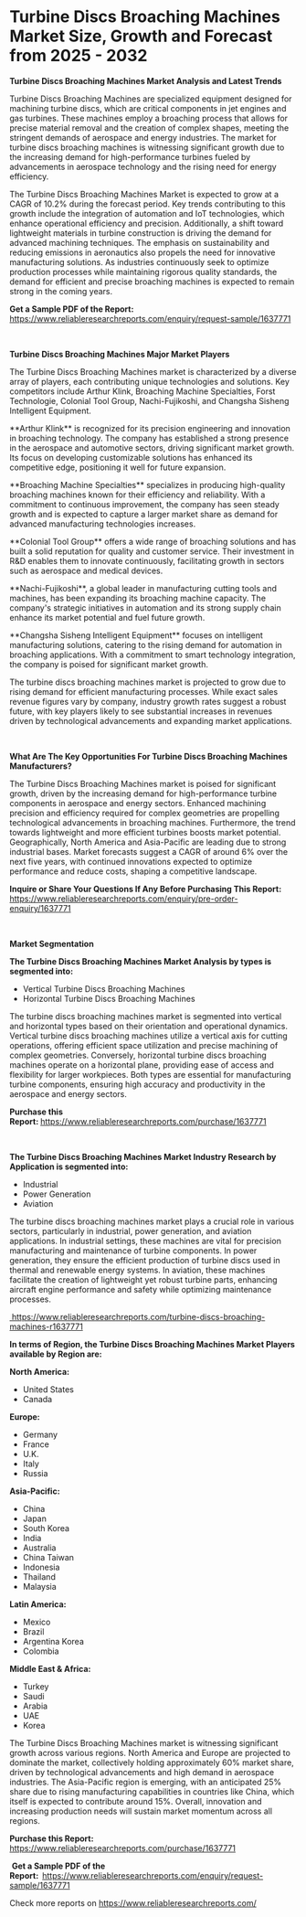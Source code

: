 <p><h1>Turbine Discs Broaching Machines Market Size, Growth and Forecast from 2025 - 2032</h1></p><p><strong>Turbine Discs Broaching Machines Market Analysis and Latest Trends</strong></p>
<p><p>Turbine Discs Broaching Machines are specialized equipment designed for machining turbine discs, which are critical components in jet engines and gas turbines. These machines employ a broaching process that allows for precise material removal and the creation of complex shapes, meeting the stringent demands of aerospace and energy industries. The market for turbine discs broaching machines is witnessing significant growth due to the increasing demand for high-performance turbines fueled by advancements in aerospace technology and the rising need for energy efficiency.</p><p>The Turbine Discs Broaching Machines Market is expected to grow at a CAGR of 10.2% during the forecast period. Key trends contributing to this growth include the integration of automation and IoT technologies, which enhance operational efficiency and precision. Additionally, a shift toward lightweight materials in turbine construction is driving the demand for advanced machining techniques. The emphasis on sustainability and reducing emissions in aeronautics also propels the need for innovative manufacturing solutions. As industries continuously seek to optimize production processes while maintaining rigorous quality standards, the demand for efficient and precise broaching machines is expected to remain strong in the coming years.</p></p>
<p><strong>Get a Sample PDF of the Report:&nbsp;</strong> <a href="https://www.reliableresearchreports.com/enquiry/request-sample/1637771?utm_campaign=2253&utm_medium=2&utm_source=Github&utm_content=ia&utm_term=08032025&utm_id=turbine-discs-broaching-machines">https://www.reliableresearchreports.com/enquiry/request-sample/1637771</a></p>
<p>&nbsp;</p>
<p><strong>Turbine Discs Broaching Machines Major Market Players</strong></p>
<p><p>The Turbine Discs Broaching Machines market is characterized by a diverse array of players, each contributing unique technologies and solutions. Key competitors include Arthur Klink, Broaching Machine Specialties, Forst Technologie, Colonial Tool Group, Nachi-Fujikoshi, and Changsha Sisheng Intelligent Equipment.</p><p>**Arthur Klink** is recognized for its precision engineering and innovation in broaching technology. The company has established a strong presence in the aerospace and automotive sectors, driving significant market growth. Its focus on developing customizable solutions has enhanced its competitive edge, positioning it well for future expansion.</p><p>**Broaching Machine Specialties** specializes in producing high-quality broaching machines known for their efficiency and reliability. With a commitment to continuous improvement, the company has seen steady growth and is expected to capture a larger market share as demand for advanced manufacturing technologies increases.</p><p>**Colonial Tool Group** offers a wide range of broaching solutions and has built a solid reputation for quality and customer service. Their investment in R&D enables them to innovate continuously, facilitating growth in sectors such as aerospace and medical devices. </p><p>**Nachi-Fujikoshi**, a global leader in manufacturing cutting tools and machines, has been expanding its broaching machine capacity. The company's strategic initiatives in automation and its strong supply chain enhance its market potential and fuel future growth.</p><p>**Changsha Sisheng Intelligent Equipment** focuses on intelligent manufacturing solutions, catering to the rising demand for automation in broaching applications. With a commitment to smart technology integration, the company is poised for significant market growth.</p><p>The turbine discs broaching machines market is projected to grow due to rising demand for efficient manufacturing processes. While exact sales revenue figures vary by company, industry growth rates suggest a robust future, with key players likely to see substantial increases in revenues driven by technological advancements and expanding market applications.</p></p>
<p>&nbsp;</p>
<p><strong>What Are The Key Opportunities For Turbine Discs Broaching Machines Manufacturers?</strong></p>
<p><p>The Turbine Discs Broaching Machines market is poised for significant growth, driven by the increasing demand for high-performance turbine components in aerospace and energy sectors. Enhanced machining precision and efficiency required for complex geometries are propelling technological advancements in broaching machines. Furthermore, the trend towards lightweight and more efficient turbines boosts market potential. Geographically, North America and Asia-Pacific are leading due to strong industrial bases. Market forecasts suggest a CAGR of around 6% over the next five years, with continued innovations expected to optimize performance and reduce costs, shaping a competitive landscape.</p></p>
<p><strong>Inquire or Share Your Questions If Any Before Purchasing This Report:</strong> <a href="https://www.reliableresearchreports.com/enquiry/pre-order-enquiry/1637771?utm_campaign=2253&utm_medium=2&utm_source=Github&utm_content=ia&utm_term=08032025&utm_id=turbine-discs-broaching-machines">https://www.reliableresearchreports.com/enquiry/pre-order-enquiry/1637771</a></p>
<p>&nbsp;</p>
<p><strong>Market Segmentation</strong></p>
<p><strong>The Turbine Discs Broaching Machines Market Analysis by types is segmented into:</strong></p>
<p><ul><li>Vertical Turbine Discs Broaching Machines</li><li>Horizontal Turbine Discs Broaching Machines</li></ul></p>
<p><p>The turbine discs broaching machines market is segmented into vertical and horizontal types based on their orientation and operational dynamics. Vertical turbine discs broaching machines utilize a vertical axis for cutting operations, offering efficient space utilization and precise machining of complex geometries. Conversely, horizontal turbine discs broaching machines operate on a horizontal plane, providing ease of access and flexibility for larger workpieces. Both types are essential for manufacturing turbine components, ensuring high accuracy and productivity in the aerospace and energy sectors.</p></p>
<p><strong>Purchase this Report:&nbsp;</strong><a href="https://www.reliableresearchreports.com/purchase/1637771?utm_campaign=2253&utm_medium=2&utm_source=Github&utm_content=ia&utm_term=08032025&utm_id=turbine-discs-broaching-machines">https://www.reliableresearchreports.com/purchase/1637771</a></p>
<p>&nbsp;</p>
<p><strong>The Turbine Discs Broaching Machines Market Industry Research by Application is segmented into:</strong></p>
<p><ul><li>Industrial</li><li>Power Generation</li><li>Aviation</li></ul></p>
<p><p>The turbine discs broaching machines market plays a crucial role in various sectors, particularly in industrial, power generation, and aviation applications. In industrial settings, these machines are vital for precision manufacturing and maintenance of turbine components. In power generation, they ensure the efficient production of turbine discs used in thermal and renewable energy systems. In aviation, these machines facilitate the creation of lightweight yet robust turbine parts, enhancing aircraft engine performance and safety while optimizing maintenance processes.</p></p>
<p><a href="https://www.reliableresearchreports.com/turbine-discs-broaching-machines-r1637771?utm_campaign=2253&utm_medium=2&utm_source=Github&utm_content=ia&utm_term=08032025&utm_id=turbine-discs-broaching-machines">&nbsp;https://www.reliableresearchreports.com/turbine-discs-broaching-machines-r1637771</a></p>
<p><strong>In terms of Region, the Turbine Discs Broaching Machines Market Players available by Region are:</strong></p>
<p>
    <p> <strong> North America: </strong>
        <ul>
            <li>United States</li>
            <li>Canada</li>
        </ul>
        </p> 
    <p> <strong> Europe: </strong>
        <ul>
            <li>Germany</li>
            <li>France</li>
            <li>U.K.</li>
            <li>Italy</li>
            <li>Russia</li>
        </ul>
        </p> 
    <p> <strong> Asia-Pacific: </strong>
        <ul>
            <li>China</li>
            <li>Japan</li>
            <li>South Korea</li>
            <li>India</li>
            <li>Australia</li>
            <li>China Taiwan</li>
            <li>Indonesia</li>
            <li>Thailand</li>
            <li>Malaysia</li>
        </ul>
        </p> 
    <p> <strong> Latin America: </strong>
        <ul>
            <li>Mexico</li>
            <li>Brazil</li>
            <li>Argentina Korea</li>
            <li>Colombia</li>
        </ul>
        </p> 
    <p> <strong> Middle East & Africa: </strong>
        <ul>
            <li>Turkey</li>
            <li>Saudi</li>
            <li>Arabia</li>
            <li>UAE</li>
            <li>Korea</li>
        </ul>
    </p>
    </p>
<p><p>The Turbine Discs Broaching Machines market is witnessing significant growth across various regions. North America and Europe are projected to dominate the market, collectively holding approximately 60% market share, driven by technological advancements and high demand in aerospace industries. The Asia-Pacific region is emerging, with an anticipated 25% share due to rising manufacturing capabilities in countries like China, which itself is expected to contribute around 15%. Overall, innovation and increasing production needs will sustain market momentum across all regions.</p></p>
<p><strong>Purchase this Report: </strong><a href="https://www.reliableresearchreports.com/purchase/1637771?utm_campaign=2253&utm_medium=2&utm_source=Github&utm_content=ia&utm_term=08032025&utm_id=turbine-discs-broaching-machines">https://www.reliableresearchreports.com/purchase/1637771</a></p>
<p>&nbsp;<strong>Get a Sample PDF of the Report:&nbsp;&nbsp;</strong><a href="https://www.reliableresearchreports.com/enquiry/request-sample/1637771?utm_campaign=2253&utm_medium=2&utm_source=Github&utm_content=ia&utm_term=08032025&utm_id=turbine-discs-broaching-machines">https://www.reliableresearchreports.com/enquiry/request-sample/1637771</a></p>
<p><strong></strong></p>
<p>Check more reports on <a href="https://www.reliableresearchreports.com/?utm_campaign=2253&utm_medium=2&utm_source=Github&utm_content=ia&utm_term=08032025&utm_id=turbine-discs-broaching-machines">https://www.reliableresearchreports.com/</a></p>